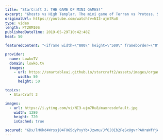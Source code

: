 ```yaml
---
title: "StarCraft 2: THE GAME OF MINI GAMES!"
excerpt: "Ghosts vs High Templar. The mini game of Terran vs Protoss. Subscribe for more videos: http://lowko.tv/youtube More StarCraft 2: https://youtu.be/QY1-jE2wBk4  In this professional match of Protoss vs Terran between Stats and INnoVation I cast a game on Turbo Cruise '84. One of the new maps in StarCraft"
originalUrl: https://youtube.com/watch?v=NI3-ujm7Ru8
type: video
length: PT20M10S
publishedDateTime: 2019-05-29T10:42:48Z
heat: 50

featuredContent: "<iframe width=\"800\" height=\"500\" frameborder=\"0\" src=\"https://www.youtube.com/embed/NI3-ujm7Ru8\" allow=\"accelerometer; autoplay; encrypted-media; gyroscope; picture-in-picture\" allowfullscreen></iframe>"

provider:
  name: LowkoTV
  domain: lowko.tv
  images:
    - url: https://smartableai.github.io/starcraft2/assets/images/organizations/lowko.tv-50x50.jpg
      width: 50
      height: 50

topics:
  - StarCraft 2

images:
  - url: https://i.ytimg.com/vi/NI3-ujm7Ru8/maxresdefault.jpg
    width: 1280
    height: 720
    isCached: true

secured: "GDx/lMXkd4Wrssj04FO65dyPxyYb+Jzwmu/JfOJ0Ib2FeSxUgvrPAOraWfYjencUmvo6eyJj8wK8MraEs+0fYlc0GYJvqg0wYuaZ/QSydi8a/Pp/I1LXFDzm7iOFIXwhpsKeVko6kyNMsx62pYNOC+RNPc0BmqYbNSd6QvMQVH3SBZCeuWFjtplAdDH8AHnXmTIuWVksUIJph9Xy0pVcp1BbjvP5tE/JwEtsKuj8ueZcILyLuM98LOjaDxE3UFdj3jbw7Plc3S+Yth/HW1ZXv0ld6cPExVyVqhrEM5hPXM4+6nCfHpHFaE9OYXLfmeYzU1hFiN/A8CRc+Nt3CmQJ6hFc8dzij9Opp4WqS15U0YqZYPrYal6Suy3JumwkJmYvYgUVI7MpoBcBpn9kiX4IkrFRm8ElG9RNIkRAfFWpcyY=;tNkEHMbFcb02C+tPmpKtDw=="
---
```


